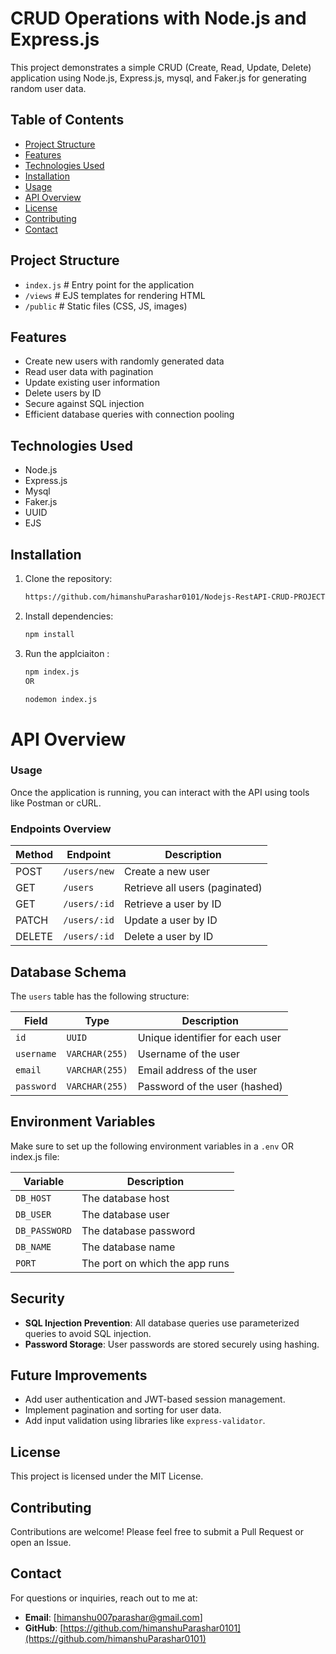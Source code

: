 # CRUD Operations with Node.js and Express.js

This project demonstrates a simple CRUD (Create, Read, Update, Delete) application using Node.js, Express.js, mysql, and Faker.js for generating random user data.

## Table of Contents

- [Project Structure](#Project-Stucture)
- [Features](#features)
- [Technologies Used](#technologies-used)
- [Installation](#installation)
- [Usage](#usage)
- [API Overview](#api-Overview)
- [License](#license)
- [Contributing](#contributing)
- [Contact](#contact)


## Project Structure

- `index.js`            # Entry point for the application
- `/views`              # EJS templates for rendering HTML
- `/public`             # Static files (CSS, JS, images)

## Features

- Create new users with randomly generated data
- Read user data with pagination
- Update existing user information
- Delete users by ID
- Secure against SQL injection
- Efficient database queries with connection pooling

## Technologies Used

- Node.js
- Express.js
- Mysql
- Faker.js
- UUID
- EJS
  
## Installation

1. Clone the repository:

   ```bash
   https://github.com/himanshuParashar0101/Nodejs-RestAPI-CRUD-PROJECT.git
2. Install dependencies:
   
   ```bash
   npm install
   
3. Run the applciaiton :

   ```bash
   npm index.js
   OR
   
   nodemon index.js
   
# API Overview

### Usage
Once the application is running, you can interact with the API using tools like Postman or cURL.

### Endpoints Overview
| **Method** | **Endpoint**    | **Description**                  |
|------------|-----------------|----------------------------------|
| POST       | `/users/new`    | Create a new user                |
| GET        | `/users`        | Retrieve all users (paginated)   |
| GET        | `/users/:id`    | Retrieve a user by ID            |
| PATCH      | `/users/:id`    | Update a user by ID              |
| DELETE     | `/users/:id`    | Delete a user by ID              |

## Database Schema

The `users` table has the following structure:

| **Field**   | **Type**        | **Description**               |
|-------------|-----------------|-------------------------------|
| `id`        | `UUID`          | Unique identifier for each user|
| `username`  | `VARCHAR(255)`  | Username of the user           |
| `email`     | `VARCHAR(255)`  | Email address of the user      |
| `password`  | `VARCHAR(255)`  | Password of the user (hashed)  |


## Environment Variables

Make sure to set up the following environment variables in a `.env` OR index.js  file:

| **Variable**    | **Description**                    |
|-----------------|------------------------------------|
| `DB_HOST`       | The database host                  |
| `DB_USER`       | The database user                  |
| `DB_PASSWORD`   | The database password              |
| `DB_NAME`       | The database name                  |
| `PORT`          | The port on which the app runs     |

## Security

- **SQL Injection Prevention**: All database queries use parameterized queries to avoid SQL injection.
- **Password Storage**: User passwords are stored securely using hashing.

## Future Improvements

- Add user authentication and JWT-based session management.
- Implement pagination and sorting for user data.
- Add input validation using libraries like `express-validator`.

## License

This project is licensed under the MIT License.

## Contributing

Contributions are welcome! Please feel free to submit a Pull Request or open an Issue.

## Contact

For questions or inquiries, reach out to me at:

- **Email**: [himanshu007parashar@gmail.com]
- **GitHub**: [https://github.com/himanshuParashar0101](https://github.com/himanshuParashar0101)




